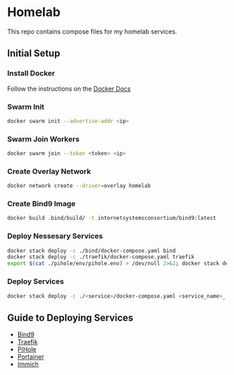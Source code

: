 # Homelab

This repo contains compose files for my homelab services.

## Initial Setup

### Install Docker

Follow the instructions on the [Docker Docs](https://docs.docker.com/engine/install/)

### Swarm Init

```bash
docker swarm init --advertise-addr <ip>
```

### Swarm Join Workers

```bash
docker swarm join --token <token> <ip>
```

### Create Overlay Network

```bash
docker network create --driver=overlay homelab
```

### Create Bind9 Image

```bash
docker build .bind/build/ -t internetsystemsconsortium/bind9:latest
```

### Deploy Nessesary Services

```bash
docker stack deploy -c ./bind/docker-compose.yaml bind
docker stack deploy -c ./traefik/docker-compose.yaml traefik
export $(cat ./pihole/env/pihole.env) > /dev/null 2>&1; docker stack deploy -c docker-compose.yaml pihole
```

### Deploy Services

```bash
docker stack deploy -c ./<service>/docker-compose.yaml <service_name>_
```

## Guide to Deploying Services

- [Bind9](./bind/README.md)
- [Traefik](./traefik/README.md)
- [PiHole](./pihole/README.md)
- [Portainer](./portainer/README.md)
- [Immich](./immich/README.md)
